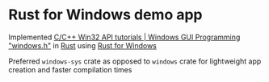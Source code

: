 # Rust for Windows demo app
Implemented [C/C++ Win32 API tutorials | Windows GUI Programming "windows.h"](https://www.youtube.com/playlist?list=PLWzp0Bbyy_3i750dsUj7yq4JrPOIUR_NK) in [Rust](https://www.rust-lang.org/) using [Rust for Windows](https://docs.microsoft.com/en-us/windows/dev-environment/rust/rust-for-windows)

Preferred `windows-sys` crate as opposed to `windows` crate for lightweight app creation and faster compilation times